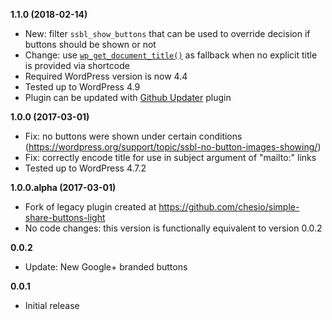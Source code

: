 __1.1.0 (2018-02-14)__
* New: filter `ssbl_show_buttons` that can be used to override decision if buttons should be shown or not
* Change: use [`wp_get_document_title()`](https://developer.wordpress.org/reference/functions/wp_get_document_title/) as fallback when no explicit title is provided via shortcode
* Required WordPress version is now 4.4
* Tested up to WordPress 4.9
* Plugin can be updated with [Github Updater](https://github.com/afragen/github-updater) plugin

__1.0.0 (2017-03-01)__
* Fix: no buttons were shown under certain conditions (https://wordpress.org/support/topic/ssbl-no-button-images-showing/)
* Fix: correctly encode title for use in subject argument of "mailto:" links
* Tested up to WordPress 4.7.2

__1.0.0.alpha (2017-03-01)__
* Fork of legacy plugin created at https://github.com/chesio/simple-share-buttons-light
* No code changes: this version is functionally equivalent to version 0.0.2

__0.0.2__
* Update: New Google+ branded buttons

__0.0.1__
* Initial release
